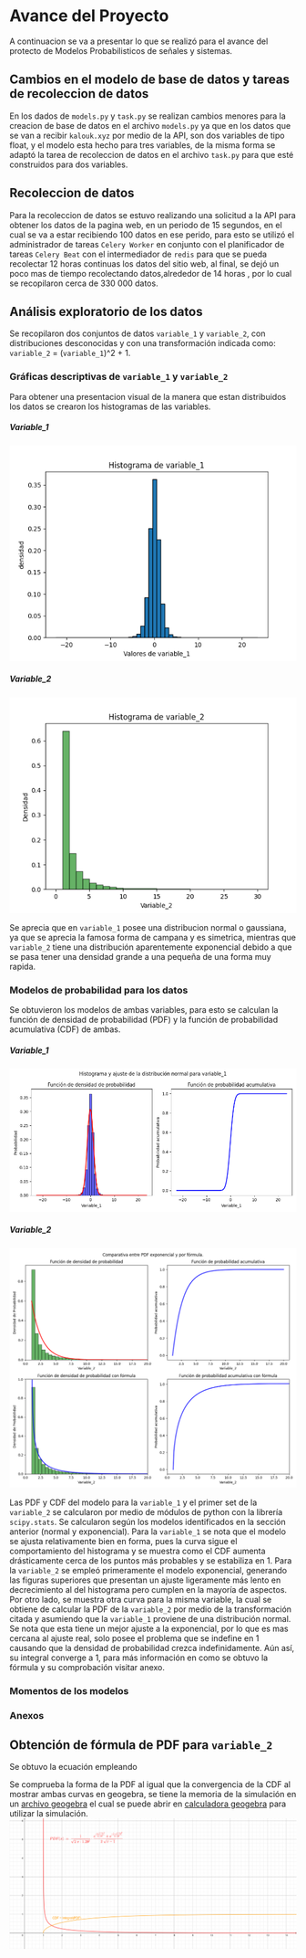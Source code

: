 # Avance del Proyecto
A continuacion se va a presentar lo que se realizó para el avance del protecto de Modelos Probabilisticos de señales y sistemas.
## Cambios en el modelo de base de datos y tareas de recoleccion de datos
En los dados de `models.py` y `task.py` se realizan cambios menores para la creacion de base de datos en el archivo `models.py` ya que en los datos que se van a recibir `kalouk.xyz` por medio de la API, son dos variables de tipo float, y el modelo esta hecho para tres variables, de la misma forma se adaptó la tarea de recoleccion de datos en el archivo `task.py` para que esté construidos para dos variables.
## Recoleccion de datos  

Para la recoleccion de datos se estuvo realizando una solicitud a la API para obtener los datos de la pagina web, en un periodo de 15 segundos, en el cual se va a estar recibiendo 100 datos en ese perido, para esto se utilizó el administrador de tareas `Celery Worker` en conjunto con el planificador de tareas `Celery Beat` con el intermediador de `redis` para que se pueda recolectar 12 horas continuas los datos del sitio web, al final, se dejó un poco mas de tiempo recolectando datos,alrededor de 14 horas , por lo cual se recopilaron cerca de 330 000 datos.

## Análisis exploratorio de los datos

Se recopilaron dos conjuntos de datos `variable_1` y `variable_2`, con distribuciones desconocidas y con una transformación indicada como: `variable_2` = (`variable_1`)^2 + 1.

###  Gráficas descriptivas de `variable_1` y `variable_2`

Para obtener una presentacion visual de la manera que estan distribuidos los datos se crearon los histogramas de las variables.

##### Variable_1
![Histograma de variable_1](img/histogramaVariable_1.png)
##### Variable_2
![Histograma de variable_2](img/histogramaVariable_2.png)

Se aprecia que en `variable_1` posee una distribucion normal o gaussiana, ya que se aprecia la famosa forma de campana y es simetrica, mientras que `variable_2` tiene una distribución aparentemente exponencial debido a que se pasa tener una densidad grande a una pequeña de una forma muy rapida.

### Modelos de probabilidad para los datos

Se obtuvieron los modelos de ambas variables, para esto se calculan la función de densidad de probabilidad (PDF) y la función de probabilidad acumulativa (CDF) de ambas.

##### Variable_1
![PDF y CDF Variable_1](img/ajuste_variable_1.png)
##### Variable_2
![PDF y CDF Variable_2](img/comparativa_ajustes.png)

Las PDF y CDF del modelo para la `variable_1` y el primer set de la `variable_2` se calcularon por medio de módulos de python con la librería `scipy.stats`. Se calcularon según los modelos identificados en la sección anterior (normal y exponencial). Para la `variable_1` se nota que el modelo se ajusta relativamente bien en forma, pues la curva sigue el comportamiento del histograma y se muestra como el CDF aumenta drásticamente cerca de los puntos más probables y se estabiliza en 1. Para la `variable_2` se empleó primeramente el modelo exponencial, generando las figuras superiores que presentan un ajuste ligeramente más lento en decrecimiento al del histograma pero cumplen en la mayoría de aspectos. Por otro lado, se muestra otra curva para la misma variable, la cual se obtiene de calcular la PDF de la `variable_2` por medio de la transformación citada y asumiendo que la `variable_1` proviene de una distribución normal. Se nota que esta tiene un mejor ajuste a la exponencial, por lo que es mas cercana al ajuste real, solo posee el problema que se indefine en 1 causando que la densidad de probabilidad crezca indefinidamente. Aún así, su integral converge a 1, para más información en como se obtuvo la fórmula y su comprobación visitar anexo.

### Momentos de los modelos


### Anexos

## Obtención de fórmula de PDF para `variable_2`

Se obtuvo la ecuación empleando

Se comprueba la forma de la PDF al igual que la convergencia de la CDF al mostrar ambas curvas en geogebra, se tiene la memoria de la simulación en un [archivo geogebra](misc/geogebra-export.ggb) el cual se puede abrir en [calculadora geogebra](https://www.geogebra.org/calculator) para utilizar la simulación.
![PDF y CDF Variable_2](img/geogebra-export.png)
